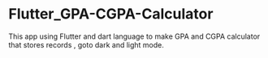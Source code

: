 # Flutter_GPA-CGPA-Calculator
This app using Flutter  and dart language to make GPA and CGPA calculator that stores records , goto dark and light mode.
